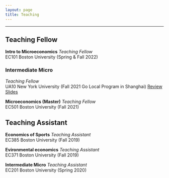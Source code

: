 ```yaml
---
layout: page
title: Teaching
---
```


___

## Teaching Fellow

**Intro to Microeconomics** *Teaching Fellow*  
EC101 Boston University (Spring & Fall 2022)

### Intermediate Micro
*Teaching Fellow* <br>
UA10 New York University (Fall 2021 Go Local Program in Shanghai) 
[Review Slides](https://www.dropbox.com/s/1x04v0bm2dqeh1v/Intermediate_Micro_review_UA10.pdf?dl=0)


**Microeconomics (Master)** *Teaching Fellow* <br>
EC501 Boston University (Fall 2021)


## Teaching Assistant

**Economics of Sports** *Teaching Assistant* <br>
EC385 Boston University (Fall 2019)

**Evironmental economics** *Teaching Assistant* <br>
EC371 Boston University (Fall 2019)

**Intermediate Micro** *Teaching Assistant* <br>
EC201 Boston University (Spring 2020)
